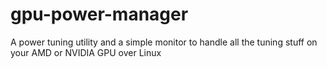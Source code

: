 # gpu-power-manager
A power tuning utility and a simple monitor to handle all the tuning stuff on your AMD or NVIDIA GPU over Linux
